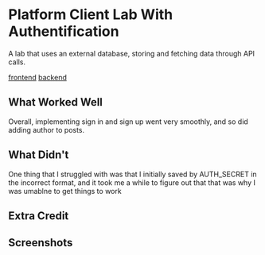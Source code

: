 
# Platform Client Lab With Authentification

A lab that uses an external database, storing and fetching data through API calls. 

[frontend](https://imaginative-dodol-7b5964.netlify.app)
[backend](https://platform-rest-api-withauth.onrender.com)

## What Worked Well

Overall, implementing sign in and sign up went very smoothly, and so did adding author to posts. 

## What Didn't

One thing that I struggled with was that I initially saved by AUTH_SECRET in the incorrect format, and it took me a while to figure out that that was why I was umablne to get things to work

## Extra Credit

## Screenshots


